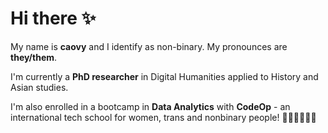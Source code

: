 # Hi there ✨

My name is __caovy__ and I identify as non-binary. My pronounces are __they/them__.

I'm currently a __PhD researcher__ in Digital Humanities applied to History and Asian studies.

I'm also enrolled in a bootcamp in __Data Analytics__ with __CodeOp__ - an international tech school for women, trans and nonbinary people! 💜💙💚💛🧡💖

